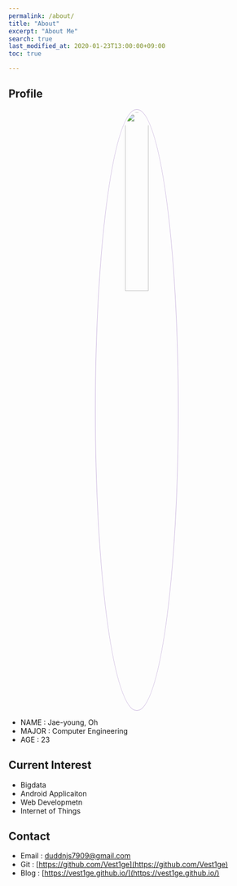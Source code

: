 ```yaml
---
permalink: /about/
title: "About"
excerpt: "About Me"
search: true
last_modified_at: 2020-01-23T13:00:00+09:00
toc: true

--- 
```


## Profile
<center><img src="/assets/img/me.jpg" width="30%" height="30%" style="
border: 1px solid #cab6de;
border-radius: 50%;
padding: 5px;
-moz-border-radius: 50%;
-khtml-border-radius: 50%;
-webkit-border-radius: 50%;
"></center>


* NAME : Jae-young, Oh
* MAJOR : Computer Engineering
* AGE : 23

## Current Interest
 * Bigdata
 * Android Applicaiton 
 * Web Developmetn
 * Internet of Things

## Contact
 * Email : duddnjs7909@gmail.com
 * Git : [https://github.com/Vest1ge](https://github.com/Vest1ge)
 * Blog : [https://vest1ge.github.io/](https://vest1ge.github.io/)

